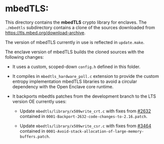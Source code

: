 mbedTLS:
========

This directory contains the **mbedTLS** crypto library for enclaves.
The `./mbedtls` subdirectory contains a clone of the sources downloaded
from https://tls.mbed.org/download-archive.

The version of mbedTLS currently in use is reflected in `update.make`.

The enclave version of mbedTLS builds the cloned sources with the following
changes:

- It uses a custom, scoped-down `config.h` defined in this folder.

- It compiles in `mbedtls_hardware_poll.c` extension to provide the custom
  entropy implementation mbedTLS libraries to avoid a circular dependency
  with the Open Enclave core runtime.

- It backports mbedtls patches from the development branch to the LTS version
  OE currently uses:

  - Update `mbedtls/library/x509write_crt.c` with fixes from [#2632](
    https://github.com/ARMmbed/mbedtls/pull/2632) contained in
    `0001-Backport-2632-code-changes-to-2.16.patch`.

  - Update `mbedtls/library/x509write_csr.c` with fixes from [#3464](
    https://github.com/ARMmbed/mbedtls/pull/3464) contained in
    `0001-Avoid-stack-allocation-of-large-memory-buffers.patch`.
